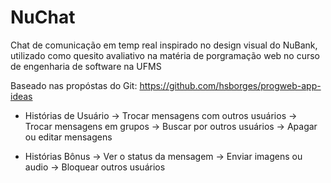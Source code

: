 # NuChat
Chat de comunicação em temp real inspirado no design visual do NuBank, utilizado como quesito avaliativo na matéria de porgramação web no curso de engenharia de software na UFMS

Baseado nas propóstas do Git: https://github.com/hsborges/progweb-app-ideas

- Histórias de Usuário
  -> Trocar mensagens com outros usuários
  -> Trocar mensagens em grupos
  -> Buscar por outros usuários
  -> Apagar ou editar mensagens

- Histórias Bônus
  -> Ver o status da mensagem
  -> Enviar imagens ou audio
  -> Bloquear outros usuários
